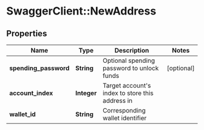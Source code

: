 # SwaggerClient::NewAddress

## Properties
Name | Type | Description | Notes
------------ | ------------- | ------------- | -------------
**spending_password** | **String** | Optional spending password to unlock funds | [optional] 
**account_index** | **Integer** | Target account&#39;s index to store this address in | 
**wallet_id** | **String** | Corresponding wallet identifier | 


